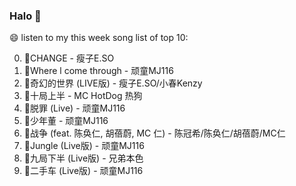 

### Halo 👋

😄 listen to my this week song list of top 10:

0. 🌈CHANGE - 瘦子E.SO
1. 🌈Where l come through - 顽童MJ116
2. 🌈奇幻的世界 (LIVE版) - 瘦子E.SO/小春Kenzy
3. 🌈十局上半 - MC HotDog 热狗
4. 🌈脱罪 (Live) - 顽童MJ116
5. 🌈少年董 - 顽童MJ116
6. 🌈战争 (feat. 陈奂仁, 胡蓓蔚, MC 仁) - 陈冠希/陈奂仁/胡蓓蔚/MC仁
7. 🌈Jungle (Live版) - 顽童MJ116
8. 🌈九局下半 (Live版) - 兄弟本色
9. 🌈二手车 (Live版) - 顽童MJ116

